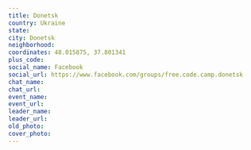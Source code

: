 ```yaml
---
title: Donetsk
country: Ukraine
state: 
city: Donetsk
neighborhood: 
coordinates: 48.015875, 37.801341
plus_code:
social_name: Facebook
social_url: https://www.facebook.com/groups/free.code.camp.donetsk
chat_name:
chat_url:
event_name:
event_url:
leader_name:
leader_url:
old_photo: 
cover_photo:
---
```

